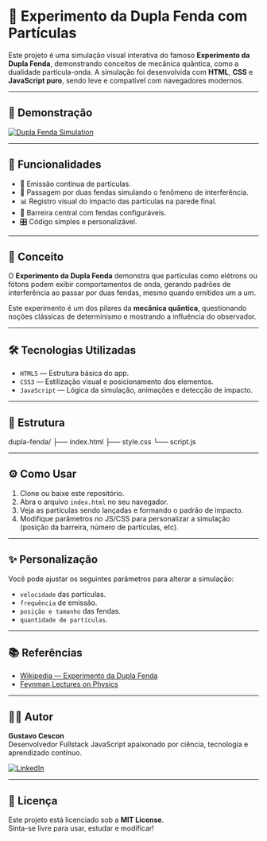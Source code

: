 # 🧪 Experimento da Dupla Fenda com Partículas

Este projeto é uma simulação visual interativa do famoso **Experimento da Dupla Fenda**, demonstrando conceitos de mecânica quântica, como a dualidade partícula-onda. A simulação foi desenvolvida com **HTML**, **CSS** e **JavaScript puro**, sendo leve e compatível com navegadores modernos.

---

## 📸 Demonstração

[![Dupla Fenda Simulation](https://img.shields.io/badge/Ver-Simula%C3%A7%C3%A3o-2ea44f?logo=javascript)](https://codepen.io/SEU_USUARIO/pen/LINK_DO_PROJECT)

---

## 🚀 Funcionalidades

- 🌌 Emissão contínua de partículas.
- 🎯 Passagem por duas fendas simulando o fenômeno de interferência.
- 📊 Registro visual do impacto das partículas na parede final.
- 🧱 Barreira central com fendas configuráveis.
- 🎛️ Código simples e personalizável.

---

## 🧠 Conceito

O **Experimento da Dupla Fenda** demonstra que partículas como elétrons ou fótons podem exibir comportamentos de onda, gerando padrões de interferência ao passar por duas fendas, mesmo quando emitidos um a um.

Este experimento é um dos pilares da **mecânica quântica**, questionando noções clássicas de determinismo e mostrando a influência do observador.

---

## 🛠️ Tecnologias Utilizadas

- `HTML5` — Estrutura básica do app.
- `CSS3` — Estilização visual e posicionamento dos elementos.
- `JavaScript` — Lógica da simulação, animações e detecção de impacto.

---

## 📁 Estrutura

dupla-fenda/
├── index.html
├── style.css
└── script.js


---

## ⚙️ Como Usar

1. Clone ou baixe este repositório.
2. Abra o arquivo `index.html` no seu navegador.
3. Veja as partículas sendo lançadas e formando o padrão de impacto.
4. Modifique parâmetros no JS/CSS para personalizar a simulação (posição da barreira, número de partículas, etc).

---

## ✨ Personalização

Você pode ajustar os seguintes parâmetros para alterar a simulação:

- `velocidade` das partículas.
- `frequência` de emissão.
- `posição e tamanho` das fendas.
- `quantidade de partículas`.

---

## 📚 Referências

- [Wikipedia — Experimento da Dupla Fenda](https://pt.wikipedia.org/wiki/Experi%C3%AAncia_da_dupla_fenda)
- [Feynman Lectures on Physics](https://www.feynmanlectures.caltech.edu/)

---

## 👨‍💻 Autor

**Gustavo Cescon**  
Desenvolvedor Fullstack JavaScript apaixonado por ciência, tecnologia e aprendizado contínuo.

[![LinkedIn](https://img.shields.io/badge/LinkedIn-GustavoCescon-blue?logo=linkedin)](https://www.linkedin.com/in/GustavoCescon/)

---

## 📄 Licença

Este projeto está licenciado sob a **MIT License**.  
Sinta-se livre para usar, estudar e modificar!
